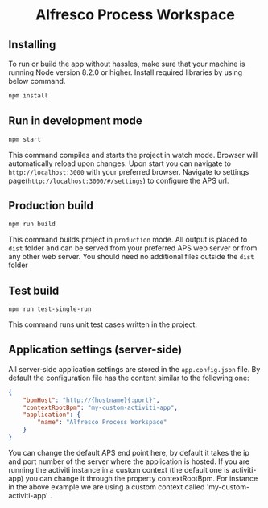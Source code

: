 
<h1 align="center">Alfresco Process Workspace</h1>

## Installing

To run or build the app without hassles, make sure that your machine is running Node version 8.2.0 or higher. Install required libraries by using below command.

```sh
npm install
```

## Run in development mode

```sh
npm start
```

This command compiles and starts the project in watch mode.
Browser will automatically reload upon changes.
Upon start you can navigate to `http://localhost:3000` with your preferred browser. Navigate to settings page(`http://localhost:3000/#/settings`) to configure the APS url.

## Production build

```sh
npm run build
```

This command builds project in `production` mode.
All output is placed to `dist` folder and can be served from your preferred APS web server or from any other web server.
You should need no additional files outside the `dist` folder

## Test build

```sh
npm run test-single-run
```

This command runs unit test cases written in the project.

## Application settings (server-side)

All server-side application settings are stored in the `app.config.json` file. 
By default the configuration file has the content similar to the following one:

```json
{
    "bpmHost": "http://{hostname}{:port}",
    "contextRootBpm": "my-custom-activiti-app",
    "application": {
        "name": "Alfresco Process Workspace"
    }
}
```

You can change the default APS end point here, by default it takes the ip and port number of the server where the application is hosted. If you are running the activiti instance in a custom context (the default one is activiti-app) you can change it through the property contextRootBpm. For instance in the above example we are using a custom context called 'my-custom-activiti-app' .

